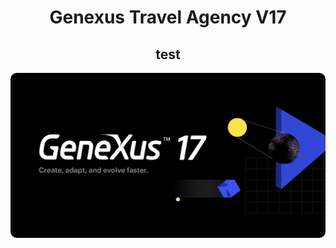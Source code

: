 <h1 align=center>Genexus Travel Agency V17</h1>
<h2 align=center>test</h2>
<img style="border-radius: 10px" src="https://github.com/itsmenicky/Genexus-Travel-Agency/blob/main/img/genexus_banner.png">
